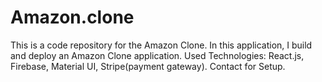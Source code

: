 # Amazon.clone
This is a code repository for the Amazon Clone. In this application, I build and deploy an Amazon Clone application. Used Technologies: React.js, Firebase, Material UI, Stripe(payment gateway). Contact for Setup.
